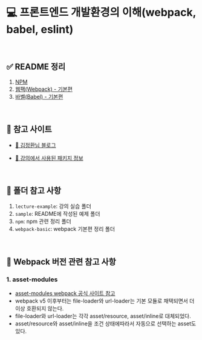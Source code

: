 # 💻 프론트엔드 개발환경의 이해(webpack, babel, eslint)

<br />

## ✅ README 정리

1. [NPM](https://github.com/ssi02014/front_development_environment/tree/master/npm)
2. [웹팩(Webpack) - 기본편](https://github.com/ssi02014/front_development_environment/tree/master/webpack-basic)
3. [바벨(Babel) - 기본편](https://github.com/ssi02014/front_development_environment/tree/master/babel)

<br />

## 👀 참고 사이트

- [📖 김정환님 블로그](https://jeonghwan-kim.github.io/series/2019/12/09/frontend-dev-env-npm.html)

- [📖 강의에서 사용된 패키지 정보](https://github.com/jeonghwan-kim/lecture-frontend-dev-env/blob/master/package.json)

<br />

## 👀 폴더 참고 사항

1. `lecture-example`: 강의 실습 폴더
2. `sample`: README에 작성된 예제 폴더
3. `npm`: npm 관련 정리 폴더
4. `webpack-basic`: webpack 기본편 정리 폴더

<br />

## 👀 Webpack 버전 관련 참고 사항

### 1. asset-modules

- [asset-modules webpack 공식 사이트 참고](https://webpack.js.org/guides/asset-modules)
- webpack v5 이후부터는 file-loader와 url-loader는 기본 모듈로 채택되면서 더이상 호환되지 않는다.
- file-loader와 url-loader는 각각 asset/resource, asset/inline로 대체되었다.
- asset/resource와 asset/inline을 조건 상태에따라서 자동으로 선택하는 asset도 있다.
